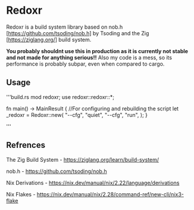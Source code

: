 # Redoxr
Redoxr is a build system library based on nob.h [https://github.com/tsoding/nob.h] by Tsoding and the Zig [https://ziglang.org/] build system.

**You probably shouldnt use this in production as it is currently not stable and not made for anything serious!!**
Also my code is a mess, so its performance is probably subpar, even when compared to cargo.

## Usage

'''build.rs
mod redoxr;
use redoxr::redoxr::*;

fn main() -> MainResult {
    //For configuring and rebuilding the script
    let _redoxr = Redoxr::new(
        "--cfg", "quiet",
        "--cfg", "run",
    );
}

'''

## Refrences

The Zig Build System - https://ziglang.org/learn/build-system/

nob.h - https://github.com/tsoding/nob.h

Nix Derivations - https://nix.dev/manual/nix/2.22/language/derivations

Nix Flakes - https://nix.dev/manual/nix/2.28/command-ref/new-cli/nix3-flake
